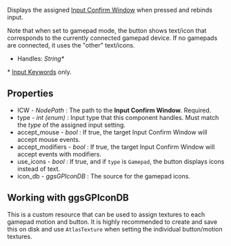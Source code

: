 Displays the assigned [Input Confirm Window](https://github.com/PunchablePlushie/godot-game-settings/wiki/Input-Confirm-Window) when pressed and rebinds input.

Note that when set to gamepad mode, the button shows text/icon that corresponds to the currently connected gamepad device. If no gamepads are connected, it uses the "other" text/icons.

* Handles: *String\**

\* [Input Keywords](https://github.com/PunchablePlushie/godot-game-settings/wiki/Input-Setting#Input-Keywords) only.

## Properties
* ICW - *NodePath* : The path to the **Input Confirm Window**. Required.
* type - *int (enum)* : Input type that this component handles. Must match the *type* of the assigned input setting.
* accept_mouse - *bool* : If true, the target Input Confirm Window will accept mouse events.
* accept_modifiers - *bool* : If true, the target Input Confirm Window will accept events with modifiers.
* use_icons - *bool* : If true, and if `type` is `Gamepad`, the button displays icons instead of text.
* icon_db - *ggsGPIconDB* : The source for the gamepad icons.

## Working with ggsGPIconDB
This is a custom resource that can be used to assign textures to each gamepad motion and button. It is highly recommended to create and save this on disk and use `AtlasTexture` when setting the individual button/motion textures.
